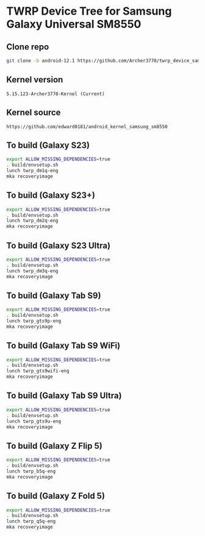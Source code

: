 # TWRP Device Tree for Samsung Galaxy Universal SM8550

## Clone repo
```bash 
git clone -b android-12.1 https://github.com/Archer3770/twrp_device_samsung_universal8550 device/samsung/universal8550
```

## Kernel version 
```
5.15.123-Archer3770-Kernel (Current)
```

## Kernel source 
```
https://github.com/edward0181/android_kernel_samsung_sm8550
```

## To build (Galaxy S23)
```bash
export ALLOW_MISSING_DEPENDENCIES=true
. build/envsetup.sh
lunch twrp_dm1q-eng
mka recoveryimage
```

## To build (Galaxy S23+)
```bash
export ALLOW_MISSING_DEPENDENCIES=true
. build/envsetup.sh
lunch twrp_dm2q-eng
mka recoveryimage
```

## To build (Galaxy S23 Ultra)
```bash
export ALLOW_MISSING_DEPENDENCIES=true
. build/envsetup.sh
lunch twrp_dm3q-eng
mka recoveryimage
```

## To build (Galaxy Tab S9)
```bash
export ALLOW_MISSING_DEPENDENCIES=true
. build/envsetup.sh
lunch twrp_gts9p-eng
mka recoveryimage
```

## To build (Galaxy Tab S9 WiFi)
```bash
export ALLOW_MISSING_DEPENDENCIES=true
. build/envsetup.sh
lunch twrp_gts9wifi-eng
mka recoveryimage
```

## To build (Galaxy Tab S9 Ultra)
```bash
export ALLOW_MISSING_DEPENDENCIES=true
. build/envsetup.sh
lunch twrp_gts9u-eng
mka recoveryimage
```

## To build (Galaxy Z Flip 5)
```bash
export ALLOW_MISSING_DEPENDENCIES=true
. build/envsetup.sh
lunch twrp_b5q-eng
mka recoveryimage
```

## To build (Galaxy Z Fold 5)
```bash
export ALLOW_MISSING_DEPENDENCIES=true
. build/envsetup.sh
lunch twrp_q5q-eng
mka recoveryimage
```